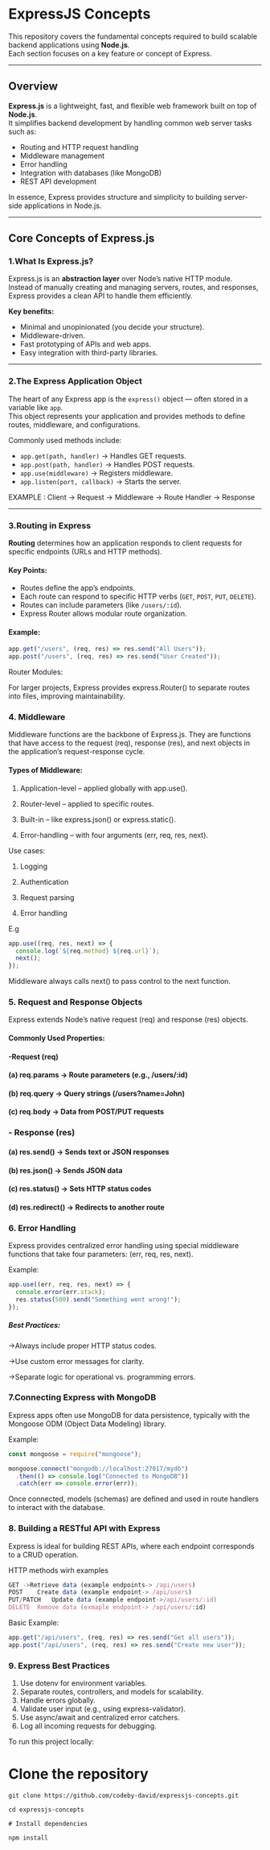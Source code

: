#  ExpressJS Concepts

This repository covers the fundamental concepts required to build scalable backend applications using **Node.js**.  
Each section focuses on a key feature or concept of Express.

---

##  Overview

**Express.js** is a lightweight, fast, and flexible web framework built on top of **Node.js**.  
It simplifies backend development by handling common web server tasks such as:

- Routing and HTTP request handling  
- Middleware management  
- Error handling  
- Integration with databases (like MongoDB)  
- REST API development  

In essence, Express provides structure and simplicity to building server-side applications in Node.js.

---

##  Core Concepts of Express.js

### 1️.What Is Express.js?

Express.js is an **abstraction layer** over Node’s native HTTP module.  
Instead of manually creating and managing servers, routes, and responses, Express provides a clean API to handle them efficiently.

**Key benefits:**
- Minimal and unopinionated (you decide your structure).
- Middleware-driven.
- Fast prototyping of APIs and web apps.
- Easy integration with third-party libraries.

---

### 2.The Express Application Object

The heart of any Express app is the `express()` object — often stored in a variable like `app`.  
This object represents your application and provides methods to define routes, middleware, and configurations.

Commonly used methods include:
- `app.get(path, handler)` → Handles GET requests.
- `app.post(path, handler)` → Handles POST requests.
- `app.use(middleware)` → Registers middleware.
- `app.listen(port, callback)` → Starts the server.

EXAMPLE : Client → Request → Middleware → Route Handler → Response

---

### 3.Routing in Express

**Routing** determines how an application responds to client requests for specific endpoints (URLs and HTTP methods).

#### Key Points:
- Routes define the app’s endpoints.
- Each route can respond to specific HTTP verbs (`GET`, `POST`, `PUT`, `DELETE`).
- Routes can include parameters (like `/users/:id`).
- Express Router allows modular route organization.

#### Example:
```js
app.get("/users", (req, res) => res.send("All Users"));
app.post("/users", (req, res) => res.send("User Created"));
```
Router Modules:

For larger projects, Express provides express.Router() to separate routes into files, improving maintainability.

### 4. Middleware

Middleware functions are the backbone of Express.js.
They are functions that have access to the request (req), response (res), and next objects in the application’s request-response cycle.

#### Types of Middleware:

1. Application-level – applied globally with app.use().

2. Router-level – applied to specific routes.

3. Built-in – like express.json() or express.static().

4. Error-handling – with four arguments (err, req, res, next).

Use cases:

1. Logging

2. Authentication

3. Request parsing

4. Error handling

E.g 
```jsx 
app.use((req, res, next) => {
  console.log(`${req.method} ${req.url}`);
  next();
});
```
Middleware always calls next() to pass control to the next function.

### 5. Request and Response Objects

Express extends Node’s native request (req) and response (res) objects.

#### Commonly Used Properties:

#### -Request (req)

#### (a) req.params → Route parameters (e.g., /users/:id)

#### (b) req.query → Query strings (/users?name=John)

#### (c) req.body → Data from POST/PUT requests

### - Response (res)

#### (a) res.send() → Sends text or JSON responses

#### (b) res.json() → Sends JSON data

#### (c) res.status() → Sets HTTP status codes

#### (d) res.redirect() → Redirects to another route

### 6. Error Handling

Express provides centralized error handling using special middleware functions that take four parameters:
(err, req, res, next).

Example:
```jsx
app.use((err, req, res, next) => {
  console.error(err.stack);
  res.status(500).send("Something went wrong!");
});
```


##### Best Practices:

->Always include proper HTTP status codes.

->Use custom error messages for clarity.

->Separate logic for operational vs. programming errors.


### 7.Connecting Express with MongoDB

Express apps often use MongoDB for data persistence, typically with the Mongoose ODM (Object Data Modeling) library.

Example:
```jsx
const mongoose = require("mongoose");

mongoose.connect("mongodb://localhost:27017/mydb")
  .then(() => console.log("Connected to MongoDB"))
  .catch(err => console.error(err));
```

Once connected, models (schemas) are defined and used in route handlers to interact with the database.

### 8. Building a RESTful API with Express

Express is ideal for building REST APIs, where each endpoint corresponds to a CRUD operation.

HTTP methods wirh examples
```jsx
GET	->Retrieve data	(example endpoints-> /api/users)
POST	Create data	(example endpoint-> /api/users)
PUT/PATCH	Update data	(example endpoint->/api/users/:id)
DELETE	Remove data (exmaple endpoint->	/api/users/:id)
```
Basic Example:
```jsx
app.get("/api/users", (req, res) => res.send("Get all users"));
app.post("/api/users", (req, res) => res.send("Create new user"));
```


### 9. Express Best Practices

1. Use dotenv for environment variables.
2. Separate routes, controllers, and models for scalability.
3. Handle errors globally.
4. Validate user input (e.g., using express-validator).
5. Use async/await and centralized error catchers.
6. Log all incoming requests for debugging.

To run this project locally:
# Clone the repository
```
git clone https://github.com/codeby-david/expressjs-concepts.git

cd expressjs-concepts

# Install dependencies 

npm install


